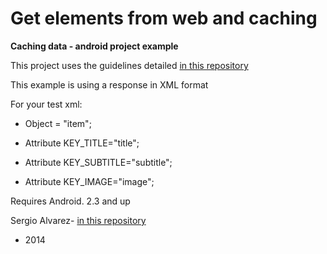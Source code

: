 Get elements from web and caching
=================================

**Caching data - android project example**

This project uses the guidelines detailed [in this repository](https://github.com/Vierco/android_guidelines)
 
This example is using a response in XML format   

For your test xml:

- Object = "item";

- Attribute KEY_TITLE="title";

- Attribute KEY_SUBTITLE="subtitle";

- Attribute KEY_IMAGE="image";

Requires Android. 2.3 and up   


Sergio Alvarez- [in this repository](https://github.com/Vierco/android_guidelines)
  - 2014   



